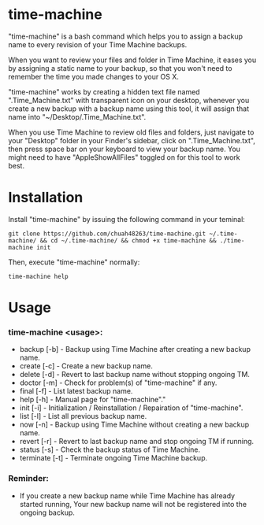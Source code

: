# time-machine

"time-machine" is a bash command which helps you to assign a backup name to every revision of your Time Machine backups.

When you want to review your files and folder in Time Machine, it eases you by assigning a static name to your backup, so that you won't need to remember the time you made changes to your OS X.

"time-machine" works by creating a hidden text file named ".Time_Machine.txt" with transparent icon on your desktop, whenever you create a new backup with a backup name using this tool, it will assign that name into "~/Desktop/.Time_Machine.txt".

When you use Time Machine to review old files and folders, just navigate to your "Desktop" folder in your Finder's sidebar, click on ".Time_Machine.txt", then press space bar on your keyboard to view your backup name. You might need to have "AppleShowAllFiles" toggled on for this tool to work best.

# Installation

Install "time-machine" by issuing the following command in your teminal:
```
git clone https://github.com/chuah48263/time-machine.git ~/.time-machine/ && cd ~/.time-machine/ && chmod +x time-machine && ./time-machine init
```
Then, execute "time-machine" normally:
```
time-machine help
```

# Usage

### time-machine \<usage>:
- backup [-b] - Backup using Time Machine after creating a new backup name.
- create [-c] - Create a new backup name.
- delete [-d] - Revert to last backup name without stopping ongoing TM.
- doctor [-m] - Check for problem(s) of "time-machine" if any.
- final [-f] - List latest backup name.
- help [-h] - Manual page for "time-machine"."
- init [-i] - Initialization / Reinstallation / Repairation of "time-machine".
- list [-l] - List all previous backup name.
- now [-n] - Backup using Time Machine without creating a new backup name.
- revert [-r] - Revert to last backup name and stop ongoing TM if running.
- status [-s] - Check the backup status of Time Machine.
- terminate [-t] - Terminate ongoing Time Machine backup.

### Reminder:
- If you create a new backup name while Time Machine has already started running, Your new backup name will not be registered into the ongoing backup.
